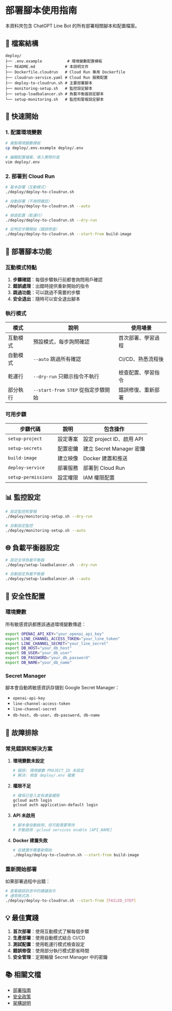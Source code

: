 # 部署腳本使用指南

本資料夾包含 ChatGPT Line Bot 的所有部署相關腳本和配置檔案。

## 📁 檔案結構

```
deploy/
├── .env.example           # 環境變數配置模板
├── README.md             # 本說明文件
├── Dockerfile.cloudrun   # Cloud Run 專用 Dockerfile
├── cloudrun-service.yaml # Cloud Run 服務配置
├── deploy-to-cloudrun.sh # 主要部署腳本
├── monitoring-setup.sh   # 監控設定腳本
├── setup-loadbalancer.sh # 負載平衡器設定腳本
└── setup-monitoring.sh   # 監控和警報設定腳本
```

## 🚀 快速開始

### 1. 配置環境變數

```bash
# 複製環境變數模板
cp deploy/.env.example deploy/.env

# 編輯配置檔案，填入實際的值
vim deploy/.env
```

### 2. 部署到 Cloud Run

```bash
# 基本部署（互動模式）
./deploy/deploy-to-cloudrun.sh

# 自動部署（不詢問確認）
./deploy/deploy-to-cloudrun.sh --auto

# 檢查配置（乾運行）
./deploy/deploy-to-cloudrun.sh --dry-run

# 從特定步驟開始（錯誤修復）
./deploy/deploy-to-cloudrun.sh --start-from build-image
```

## 🔧 部署腳本功能

### 互動模式特點

1. **步驟確認**：每個步驟執行前都會詢問用戶確認
2. **錯誤處理**：出錯時提供重新開始的指令
3. **跳過功能**：可以跳過不需要的步驟
4. **安全退出**：隨時可以安全退出腳本

### 執行模式

| 模式 | 說明 | 使用場景 |
|------|------|----------|
| 互動模式 | 預設模式，每步詢問確認 | 首次部署、學習過程 |
| 自動模式 | `--auto` 跳過所有確認 | CI/CD、熟悉流程後 |
| 乾運行 | `--dry-run` 只顯示指令不執行 | 檢查配置、學習指令 |
| 部分執行 | `--start-from STEP` 從指定步驟開始 | 錯誤修復、重新部署 |

### 可用步驟

| 步驟代碼 | 說明 | 包含操作 |
|----------|------|----------|
| `setup-project` | 設定專案 | 設定 project ID、啟用 API |
| `setup-secrets` | 配置密鑰 | 建立 Secret Manager 密鑰 |
| `build-image` | 建立映像 | Docker 建置和推送 |
| `deploy-service` | 部署服務 | 部署到 Cloud Run |
| `setup-permissions` | 設定權限 | IAM 權限配置 |

## 📊 監控設定

```bash
# 設定監控和警報
./deploy/monitoring-setup.sh --dry-run

# 自動設定監控
./deploy/monitoring-setup.sh --auto
```

## 🌐 負載平衡器設定

```bash
# 設定全球負載平衡器
./deploy/setup-loadbalancer.sh --dry-run

# 自動設定負載平衡器
./deploy/setup-loadbalancer.sh --auto
```

## 🔐 安全性配置

### 環境變數

所有敏感資訊都應該通過環境變數傳遞：

```bash
export OPENAI_API_KEY="your_openai_api_key"
export LINE_CHANNEL_ACCESS_TOKEN="your_line_token"
export LINE_CHANNEL_SECRET="your_line_secret"
export DB_HOST="your_db_host"
export DB_USER="your_db_user"
export DB_PASSWORD="your_db_password"
export DB_NAME="your_db_name"
```

### Secret Manager

腳本會自動將敏感資訊存儲到 Google Secret Manager：

- `openai-api-key`
- `line-channel-access-token`
- `line-channel-secret`
- `db-host`、`db-user`、`db-password`、`db-name`

## 🐛 故障排除

### 常見錯誤和解決方案

1. **環境變數未設定**
   ```bash
   # 錯誤: 環境變數 PROJECT_ID 未設定
   # 解決: 檢查 deploy/.env 檔案
   ```

2. **權限不足**
   ```bash
   # 確保已登入並有適當權限
   gcloud auth login
   gcloud auth application-default login
   ```

3. **API 未啟用**
   ```bash
   # 腳本會自動啟用，但可能需要等待
   # 手動啟用：gcloud services enable [API_NAME]
   ```

4. **Docker 建置失敗**
   ```bash
   # 從建置步驟重新開始
   ./deploy/deploy-to-cloudrun.sh --start-from build-image
   ```

### 重新開始部署

如果部署過程中出錯：

```bash
# 查看錯誤訊息中的建議指令
# 通常格式為：
./deploy/deploy-to-cloudrun.sh --start-from [FAILED_STEP]
```

## 💡 最佳實踐

1. **首次部署**：使用互動模式了解每個步驟
2. **生產部署**：使用自動模式結合 CI/CD
3. **測試配置**：使用乾運行模式檢查設定
4. **錯誤修復**：使用部分執行模式節省時間
5. **安全管理**：定期輪替 Secret Manager 中的密鑰

## 📚 相關文檔

- [部署指南](../docs/DEPLOYMENT.md)
- [安全政策](../docs/SECURITY.md)
- [架構說明](../docs/RAG_IMPLEMENTATION.md)